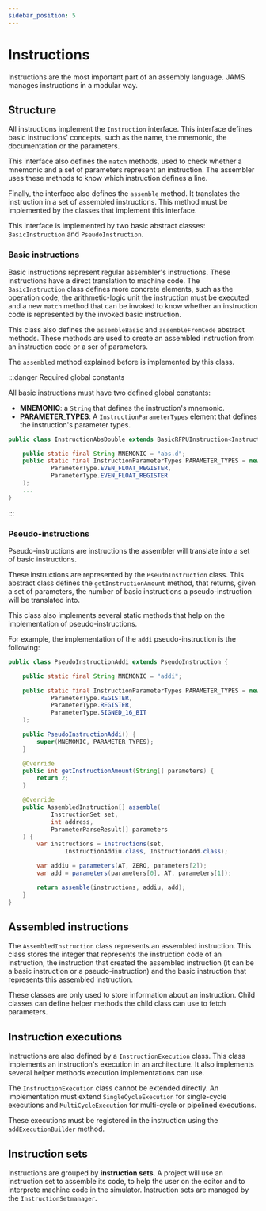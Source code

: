 ```yaml
---
sidebar_position: 5
---
```


# Instructions

Instructions are the most important part of an assembly language. JAMS manages instructions in a modular way.

## Structure

All instructions implement the `Instruction` interface. This interface defines basic instructions' concepts, such as the
name, the mnemonic, the documentation or the parameters.

This interface also defines the `match` methods, used to check whether a mnemonic and a set of parameters represent an
instruction. The assembler uses these methods to know which instruction defines a line.

Finally, the interface also defines the `assemble` method. It translates the instruction in a set of assembled
instructions. This method must be implemented by the classes that implement this interface.

This interface is implemented by two basic abstract classes: `BasicInstruction` and `PseudoInstruction`.

### Basic instructions

Basic instructions represent regular assembler's instructions. These instructions have a direct translation to machine
code. The `BasicInstruction` class defines more concrete elements, such as the operation code, the arithmetic-logic unit
the instruction must be executed and a new `match` method that can be invoked to know whether an instruction code is
represented by the invoked basic instruction.

This class also defines the `assembleBasic` and `assembleFromCode` abstract methods. These methods are used to create an
assembled instruction from an instruction code or a ser of parameters.

The `assembled` method explained before is implemented by this class.

:::danger Required global constants

All basic instructions must have two defined global constants:

- **MNEMONIC**: a `String` that defines the instruction's mnemonic.
- **PARAMETER_TYPES**: A `InstructionParameterTypes` element that defines the instruction's parameter types.

```java
public class InstructionAbsDouble extends BasicRFPUInstruction<InstructionAbsDouble.Assembled> {

    public static final String MNEMONIC = "abs.d";
    public static final InstructionParameterTypes PARAMETER_TYPES = new InstructionParameterTypes(
            ParameterType.EVEN_FLOAT_REGISTER,
            ParameterType.EVEN_FLOAT_REGISTER
    );   
    ...
}
```

:::

### Pseudo-instructions

Pseudo-instructions are instructions the assembler will translate into a set of basic instructions.

These instructions are represented by the `PseudoInstruction` class. This abstract class defines
the `getInstructionAmount` method, that returns, given a set of parameters, the number of basic instructions a
pseudo-instruction will be translated into.

This class also implements several static methods that help on the implementation of pseudo-instructions.

For example, the implementation of the `addi` pseudo-instruction is the following:

```java
public class PseudoInstructionAddi extends PseudoInstruction {

    public static final String MNEMONIC = "addi";

    public static final InstructionParameterTypes PARAMETER_TYPES = new InstructionParameterTypes(
            ParameterType.REGISTER,
            ParameterType.REGISTER,
            ParameterType.SIGNED_16_BIT
    );

    public PseudoInstructionAddi() {
        super(MNEMONIC, PARAMETER_TYPES);
    }

    @Override
    public int getInstructionAmount(String[] parameters) {
        return 2;
    }

    @Override
    public AssembledInstruction[] assemble(
            InstructionSet set,
            int address,
            ParameterParseResult[] parameters
    ) {
        var instructions = instructions(set,
                InstructionAddiu.class, InstructionAdd.class);

        var addiu = parameters(AT, ZERO, parameters[2]);
        var add = parameters(parameters[0], AT, parameters[1]);

        return assemble(instructions, addiu, add);
    }
}
```

## Assembled instructions

The `AssembledInstruction` class represents an assembled instruction. This class stores the integer that represents the
instruction code of an instruction, the instruction that created the assembled instruction (it can be a basic
instruction or a pseudo-instruction) and the basic instruction that represents this assembled instruction.

These classes are only used to store information about an instruction. Child classes can define helper methods the child
class can use to fetch parameters.

## Instruction executions

Instructions are also defined by a `InstructionExecution` class. This class implements an instruction's execution in an
architecture. It also implements several helper methods execution implementations can use.

The `InstructionExecution` class cannot be extended directly. An implementation must extend `SingleCycleExecution` for
single-cycle executions and `MultiCycleExecution` for multi-cycle or pipelined executions.

These executions must be registered in the instruction using the `addExecutionBuilder` method.

## Instruction sets

Instructions are grouped by **instruction sets**. A project will use an instruction set to assemble its code, to help
the user on the editor and to interprete machine code in the simulator. Instruction sets are managed by
the `InstructionSetmanager`.